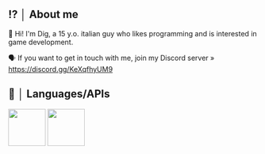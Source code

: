 ## ⁉️ │ About me
👋 Hi! I'm Dig, a 15 y.o. italian guy who likes programming and is interested in game development.
 
🗣️ If you want to get in touch with me, join my Discord server » https://discord.gg/KeXqfhyUM9

## 📢 │ Languages/APIs
<img src="https://github.com/user-attachments/assets/86a32bef-b15c-45e8-b131-dd6f38161979" width="75" height="75" />
<img src="https://github.com/user-attachments/assets/77732d9d-c6fd-4c47-b3ec-c73e5f334994" width="75" height="75" />
